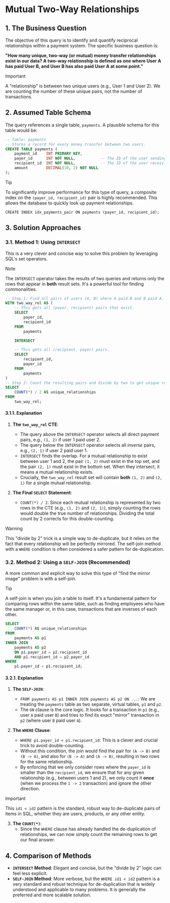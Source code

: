 # Mutual Two-Way Relationships

## 1. The Business Question
The objective of this query is to identify and quantify reciprocal relationships within a payment system. The specific business question is:

**"How many unique, two-way (or mutual) money transfer relationships exist in our data? A two-way relationship is defined as one where User A has paid User B, and User B has also paid User A at some point."**

> [!IMPORTANT]
> A "relationship" is between two unique users (e.g., User 1 and User 2). We are counting the number of these unique pairs, not the number of transactions.

## 2. Assumed Table Schema
The query references a single table, `payments`. A plausible schema for this table would be:

```sql
-- Table: payments
-- Stores a record for every money transfer between two users.
CREATE TABLE payments (
    payment_id    INT PRIMARY KEY,
    payer_id      INT NOT NULL,           -- The ID of the user sending the money
    recipient_id  INT NOT NULL,           -- The ID of the user receiving the money
    amount        DECIMAL(10, 2) NOT NULL
);
```

> [!TIP]
> To significantly improve performance for this type of query, a composite index on the `(payer_id, recipient_id)` pair is highly recommended. This allows the database to quickly look up payment relationships.
>
> `CREATE INDEX idx_payments_pair ON payments (payer_id, recipient_id);`

## 3. Solution Approaches

### 3.1. Method 1: Using `INTERSECT`
This is a very clever and concise way to solve this problem by leveraging SQL's set operators.

> [!NOTE]
> The `INTERSECT` operator takes the results of two queries and returns only the rows that appear in **both** result sets. It's a powerful tool for finding commonalities.

```sql
-- Step 1: Find all pairs of users (A, B) where A paid B and B paid A.
WITH two_way_rel AS (
    -- This gets all (payer, recipient) pairs that exist.
    SELECT
        payer_id,
        recipient_id
    FROM
        payments

    INTERSECT

    -- This gets all (recipient, payer) pairs.
    SELECT
        recipient_id,
        payer_id
    FROM
        payments
)
-- Step 2: Count the resulting pairs and divide by two to get unique relationships.
SELECT
    COUNT(*) / 2 AS unique_relationships
FROM
    two_way_rel;
```

#### 3.1.1. Explanation

1.  **The `two_way_rel` CTE**:
    -   The query above the `INTERSECT` operator selects all direct payment pairs, e.g., `(1, 2)` if user 1 paid user 2.
    -   The query below the `INTERSECT` operator selects all *inverse* pairs, e.g., `(2, 1)` if user 2 paid user 1.
    -   `INTERSECT` finds the overlap. For a mutual relationship to exist between user 1 and 2, the pair `(1, 2)` must exist in the top set, and the pair `(2, 1)` must exist in the bottom set. When they intersect, it means a mutual relationship exists.
    -   Crucially, the `two_way_rel` result set will contain **both** `(1, 2)` and `(2, 1)` for a single mutual relationship.

2.  **The Final `SELECT` Statement**:
    -   `COUNT(*) / 2`: Since each mutual relationship is represented by two rows in the CTE (e.g., `(1, 2)` and `(2, 1)`), simply counting the rows would double the true number of relationships. Dividing the total count by 2 corrects for this double-counting.

> [!WARNING]
> This "divide by 2" trick is a simple way to de-duplicate, but it relies on the fact that every relationship will be perfectly mirrored. The self-join method with a `WHERE` condition is often considered a safer pattern for de-duplication.

### 3.2. Method 2: Using a `SELF-JOIN` (Recommended)
A more common and explicit way to solve this type of "find the mirror image" problem is with a self-join.

> [!TIP]
> A self-join is when you join a table to itself. It's a fundamental pattern for comparing rows within the same table, such as finding employees who have the same manager or, in this case, transactions that are inverses of each other.

```sql
SELECT
    COUNT(*) AS unique_relationships
FROM
    payments AS p1
INNER JOIN
    payments AS p2
    ON p1.payer_id = p2.recipient_id
    AND p1.recipient_id = p2.payer_id
WHERE
    p1.payer_id < p1.recipient_id;
```

#### 3.2.1. Explanation

1.  **The `SELF-JOIN`**:
    -   `FROM payments AS p1 INNER JOIN payments AS p2 ON ...`: We are treating the `payments` table as two separate, virtual tables, `p1` and `p2`.
    -   The `ON` clause is the core logic. It looks for a transaction in `p1` (e.g., user `A` paid user `B`) and tries to find its exact "mirror" transaction in `p2` (where user `B` paid user `A`).

2.  **The `WHERE` Clause**:
    -   `WHERE p1.payer_id < p1.recipient_id`: This is a clever and crucial trick to avoid double-counting.
    -   Without this condition, the join would find the pair for `(A -> B)` and `(B -> A)`, and also for `(B -> A)` and `(A -> B)`, resulting in two rows for the same relationship.
    -   By enforcing that we only consider rows where the `payer_id` is smaller than the `recipient_id`, we ensure that for any given relationship (e.g., between users 1 and 2), we only count it **once** (when we process the `1 -> 2` transaction) and ignore the other direction.

> [!IMPORTANT]
> This `id1 < id2` pattern is the standard, robust way to de-duplicate pairs of items in SQL, whether they are users, products, or any other entity.

3.  **The `COUNT(*)`**:
    -   Since the `WHERE` clause has already handled the de-duplication of relationships, we can now simply count the remaining rows to get our final answer.

## 4. Comparison of Methods
-   **`INTERSECT` Method**: Elegant and concise, but the "divide by 2" logic can feel less explicit.
-   **`SELF-JOIN` Method**: More verbose, but the `WHERE id1 < id2` pattern is a very standard and robust technique for de-duplication that is widely understood and applicable to many problems. It is generally the preferred and more scalable solution.
